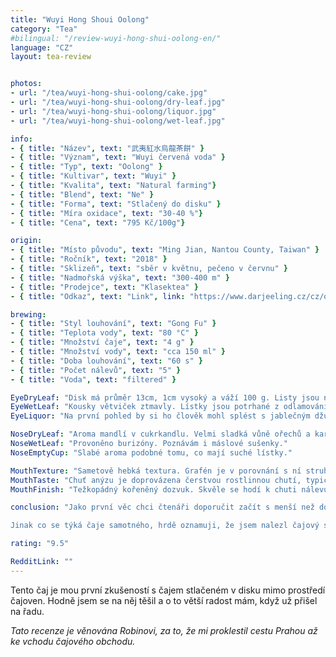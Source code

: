 ```yaml
---
title: "Wuyi Hong Shoui Oolong"
category: "Tea"
#bilingual: "/review-wuyi-hong-shui-oolong-en/"
language: "CZ"
layout: tea-review


photos:
- url: "/tea/wuyi-hong-shui-oolong/cake.jpg"
- url: "/tea/wuyi-hong-shui-oolong/dry-leaf.jpg"
- url: "/tea/wuyi-hong-shui-oolong/liquor.jpg"
- url: "/tea/wuyi-hong-shui-oolong/wet-leaf.jpg"

info:
- { title: "Název", text: "武夷紅水烏龍茶餅" }
- { title: "Význam", text: "Wuyi červená voda" }
- { title: "Typ", text: "Oolong" }
- { title: "Kultivar", text: "Wuyi" }
- { title: "Kvalita", text: "Natural farming"}
- { title: "Blend", text: "Ne" }
- { title: "Forma", text: "Stlačený do disku" }
- { title: "Míra oxidace", text: "30-40 %"}
- { title: "Cena", text: "795 Kč/100g"}

origin:
- { title: "Místo původu", text: "Ming Jian, Nantou County, Taiwan" }
- { title: "Ročník", text: "2018" }
- { title: "Sklizeň", text: "sběr v květnu, pečeno v červnu" }
- { title: "Nadmořská výška", text: "300-400 m" }
- { title: "Prodejce", text: "Klasektea" }
- { title: "Odkaz", text: "Link", link: "https://www.darjeeling.cz/cz/oolong/wuyi-hong-shui-oolong-tea-cake-1841" }

brewing:
- { title: "Styl louhování", text: "Gong Fu" }
- { title: "Teplota vody", text: "80 °C" }
- { title: "Množství čaje", text: "4 g" }
- { title: "Množství vody", text: "cca 150 ml" }
- { title: "Doba louhování", text: "60 s" }
- { title: "Počet nálevů", text: "5" }
- { title: "Voda", text: "filtered" }

EyeDryLeaf: "Disk má průměr 13cm, 1cm vysoký a váží 100 g. Listy jsou na sebe položeny rovnoběžně. Mají rozmanité odstíny zelené, působí jako vzor 95 používaný Českou armádou. Pozornost upoutají zalisované kousky dlouhých hnědých větviček. Disk je velmi tvrdý a padá z něj jemná drť."
EyeWetLeaf: "Kousky větviček ztmavly. Lístky jsou potrhané z odlamování z disku. Je tu velké množství drti z lístků, která nasákla vodou a oblepila stěny konvičky."
EyeLiquor: "Na první pohled by si ho člověk mohl splést s jablečným džusem. Ale při druhém pohledu si všimnete malých částeček, které v nálevu zanechaly lístky. I když jsou částečky okem spatřitelné, tak při pití neruší. S rostoucím množstvím nálevů se barva proměňuje v nazlátle zelenou."

NoseDryLeaf: "Aroma mandlí v cukrkandlu. Velmi sladká vůně ořechů a karamelu."
NoseWetLeaf: "Provoněno burizóny. Poznávám i máslové sušenky."
NoseEmptyCup: "Slabé aroma podobné tomu, co mají suché lístky."

MouthTexture: "Sametově hebká textura. Grafén je v porovnání s ní struhadlo."
MouthTaste: "Chuť anýzu je doprovázena čerstvou rostlinnou chutí, typickou pro taiwanské oolongy. Chuť je velmi plná a silná. Přitom neobsahuje žádnou trpkost nebo nahořklost."
MouthFinish: "Težkopádný kořeněný dozvuk. Skvěle se hodí k chuti nálevu."

conclusion: "Jako první věc chci čtenáři doporučit začít s menší než doporučenou teplotou než distributor doporučuje. Asi kolem 80°C a postupně s nálevy teplotu zvyšovat.

Jinak co se týká čaje samotného, hrdě oznamuji, že jsem nalezl čajový skvost. Velmi vyvážený a plný čaj, který kraluje všem oolongům v mé čajové skříňce."

rating: "9.5"

RedditLink: ""
---
```


Tento čaj je mou první zkušeností s čajem stlačeném v disku mimo prostředí čajoven. Hodně jsem se na něj těšil a o to větší radost mám, když už přišel na řadu.

_Tato recenze je věnována Robinovi, za to, že mi proklestil cestu Prahou až ke vchodu čajového obchodu._
